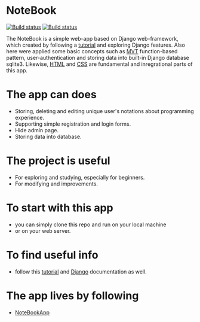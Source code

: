 # NoteBook

[![Build status](https://img.shields.io/badge/Python-FFD43B?style=for-the-badge&logo=python&logoColor=blue)](https://python.org)
[![Build status](https://img.shields.io/badge/Django-092E20?style=for-the-badge&logo=django&logoColor=green)](https://www.djangoproject.com)

The NoteBook is a simple web-app based on Django web-framework,
which created by following a [tutorial](https://www.pythontutorial.net/django-tutorial/)
and exploring Django features. Also here were applied some basic concepts such as [MVT](https://www.javatpoint.com/django-mvt) function-based pattern, user-authentication and storing data into built-in Django database sqlite3.
Likewise, [HTML](https://developer.mozilla.org/en-US/docs/Web/HTML) and [CSS](https://developer.mozilla.org/en-US/docs/Web/CSS) are fundamental and inregrational parts of this app.
# The app can does

- Storing, deleting and editing unique user's notations about programming experience.
- Supporting simple registration and login forms.
- Hide admin page.
- Storing data into database.

# The project is useful
- For exploring and studying, especially for beginners.
- For modifying and improvements.

# To start with this app
- you can simply clone this repo and run on your local machine
- or on your web server.

# To find useful info
- follow this [tutorial](https://www.pythontutorial.net/django-tutorial/) and [Django](https://docs.djangoproject.com/) documentation as well.

# The app lives by following
- [NoteBookApp](http://nazar2022.pythonanywhere.com/)

